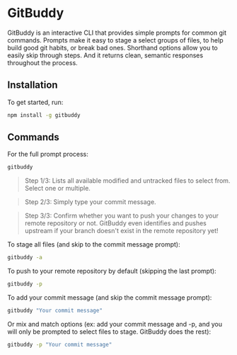 
# GitBuddy

GitBuddy is an interactive CLI that provides simple prompts for common git commands. Prompts make it easy to stage a select groups of files, to help build good git habits, or break bad ones. Shorthand options allow you to easily skip through steps. And it returns clean, semantic responses throughout the process.

## Installation

To get started, run:

```bash
npm install -g gitbuddy
```

## Commands

For the full prompt process:

```bash
gitbuddy
```
> Step 1/3: Lists all available modified and untracked files to select from. Select one or multiple.



> Step 2/3: Simply type your commit message.



> Step 3/3: Confirm whether you want to push your changes to your remote repository or not. GitBuddy even identifies and pushes upstream if your branch doesn't exist in the remote repository yet!

To stage all files (and skip to the commit message prompt):

```bash
gitbuddy -a
```

To push to your remote repository by default (skipping the last prompt):

```bash
gitbuddy -p
```

To add your commit message (and skip the commit message prompt):

```bash
gitbuddy "Your commit message"
```

Or mix and match options (ex: add your commit message and -p, and you will only be prompted to select files to stage. GitBuddy does the rest):

```bash
gitbuddy -p "Your commit message"
```
